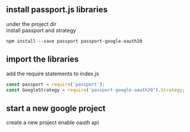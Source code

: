## install passport.js libraries
under the project dir   
install passport and strategy
```shell
npm install --save passport passport-google-oauth20
```
## import the libraries
add the require statements to index.js
```javascript
const passport = require('passport');
const GoogleStrategy = require('passport-google-oauth20').Strategy;
```
## start a new google project
create a new project
enable oauth api
